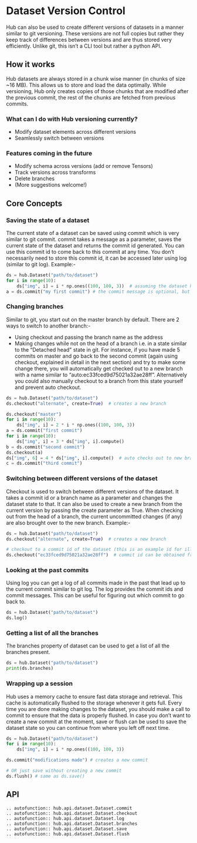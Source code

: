 # Dataset Version Control

Hub can also be used to create different versions of datasets in a manner similar to git versioning.
These versions are not full copies but rather they keep track of differences between versions and are thus stored very efficiently. Unlike git, this isn’t a CLI tool but rather a python API.

## How it works
Hub datasets are always stored in a chunk wise manner (in chunks of size ~16 MB). This allows us to store and load the data optimally. While versioning, Hub only creates copies of those chunks that are modified after the previous commit, the rest of the chunks are fetched from previous commits.

### What can I do with Hub versioning currently?
* Modify dataset elements across different versions
* Seamlessly switch between versions

### Features coming in the future
* Modify schema across versions (add or remove Tensors)
* Track versions across transforms
* Delete branches
* (More suggestions welcome!)

## Core Concepts

### Saving the state of a dataset
The current state of a dataset can be saved using commit which is very similar to git commit. commit takes a message as a parameter, saves the current state of the dataset and returns the commit id generated. You can use this commit id to come back to this commit at any time. You don’t necessarily need to store this commit id, it can be accessed later using log (similar to git log).
Example:-
```python
ds = hub.Dataset("path/to/dataset")
for i in range(10):
    ds["img", i] = i * np.ones((100, 100, 3))  # assuming the dataset has a tensor called img
a = ds.commit("my first commit") # the commit message is optional, but recommended
```

### Changing branches
Similar to git, you start out on the master branch by default. There are 2 ways to switch to another branch:-
* Using checkout and passing the branch name as the address
* Making changes while not on the head of a branch i.e. in a state similar to the “Detached head" state in git. For instance, if you have made 5 commits on master and go back to the second commit (again using checkout, explained in detail in the next section) and try to make some change there, you will automatically get checked out to a new branch with a name similar to “auto:ec33fced9d75021a32ae28ff”. Alternatively you could also manually checkout to a branch from this state yourself and prevent auto checkout.

```python
ds = hub.Dataset("path/to/dataset")
ds.checkout("alternate", create=True)  # creates a new branch

ds.checkout("master")
for i in range(10):
    ds["img", i] = 2 * i * np.ones((100, 100, 3))
a = ds.commit("first commit")
for i in range(10):
    ds["img", i] = 3 * ds["img", i].compute()
b = ds.commit("second commit")
ds.checkout(a)
ds["img", 6] = 4 * ds["img", i].compute()  # auto checks out to new branch
c = ds.commit("third commit")
```


### Switching between different versions of the dataset
Checkout is used to switch between different versions of the dataset. It takes a commit id or a branch name as a parameter and changes the dataset state to that. It can also be used to create a new branch from the current version by passing the create parameter as True.
When checking out from the head of a branch, the current uncommitted changes (if any) are also brought over to the new branch.
Example:-
```python
ds = hub.Dataset("path/to/dataset")
ds.checkout("alternate", create=True)  # creates a new branch

# checkout to a commit id of the dataset (this is an example id for illustration)
ds.checkout("ec33fced9d75021a32ae28ff")  # commit id can be obtained from log or by storing result of commit/checkout
```

### Looking at the past commits
Using log you can get a log of all commits made in the past that lead up to the current commit similar to git log. The log provides the commit ids and commit messages. This can be useful for figuring out which commit to go back to.

```python
ds = hub.Dataset("path/to/dataset")
ds.log()
```

### Getting a list of all the branches
The branches property of dataset can be used to get a list of all the branches present.

```python
ds = hub.Dataset("path/to/dataset")
print(ds.branches)
```

### Wrapping up a session
Hub uses a memory cache to ensure fast data storage and retrieval. This cache is automatically flushed to the storage whenever it gets full. Every time you are done making changes to the dataset, you should make a call to commit to ensure that the data is properly flushed. In case you don’t want to create a new commit at the moment, save or flush can be used to save the dataset state so you can continue from where you left off next time.

```python
ds = hub.Dataset("path/to/dataset")
for i in range(10):
    ds["img", i] = i * np.ones((100, 100, 3))

ds.commit("modifications made") # creates a new commit

# OR just save without creating a new commit
ds.flush() # same as ds.save()

```

## API
```eval_rst
.. autofunction:: hub.api.dataset.Dataset.commit
.. autofunction:: hub.api.dataset.Dataset.checkout
.. autofunction:: hub.api.dataset.Dataset.log
.. autofunction:: hub.api.dataset.Dataset.branches
.. autofunction:: hub.api.dataset.Dataset.save
.. autofunction:: hub.api.dataset.Dataset.flush
```